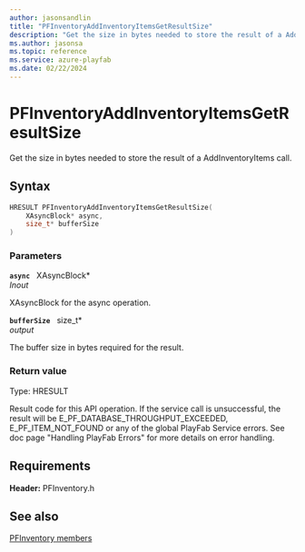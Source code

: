 ```yaml
---
author: jasonsandlin
title: "PFInventoryAddInventoryItemsGetResultSize"
description: "Get the size in bytes needed to store the result of a AddInventoryItems call."
ms.author: jasonsa
ms.topic: reference
ms.service: azure-playfab
ms.date: 02/22/2024
---
```


# PFInventoryAddInventoryItemsGetResultSize  

Get the size in bytes needed to store the result of a AddInventoryItems call.  

## Syntax  
  
```cpp
HRESULT PFInventoryAddInventoryItemsGetResultSize(  
    XAsyncBlock* async,  
    size_t* bufferSize  
)  
```  
  
### Parameters  
  
**`async`** &nbsp; XAsyncBlock*  
*_Inout_*  
  
XAsyncBlock for the async operation.  
  
**`bufferSize`** &nbsp; size_t*  
*output*  
  
The buffer size in bytes required for the result.  
  
  
### Return value
Type: HRESULT
  
Result code for this API operation. If the service call is unsuccessful, the result will be E_PF_DATABASE_THROUGHPUT_EXCEEDED, E_PF_ITEM_NOT_FOUND or any of the global PlayFab Service errors. See doc page "Handling PlayFab Errors" for more details on error handling.
  
  
## Requirements  
  
**Header:** PFInventory.h
  
## See also  
[PFInventory members](../pfinventory_members.md)  

  
  
